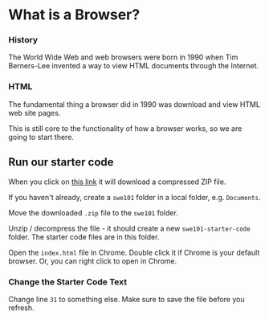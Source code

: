 # What is a Browser?

### History

The World Wide Web and web browsers were born in 1990 when Tim Berners-Lee invented a way to view HTML documents through the Internet.

### HTML

The fundamental thing a browser did in 1990 was download and view HTML web site pages.

This is still core to the functionality of how a browser works, so we are going to start there.

## Run our starter code

When you click on [this link](https://github.com/rocketacademy/swe101-starter-code/archive/master.zip) it will download a compressed ZIP file.

If you haven't already, create a `swe101` folder in a local folder, e.g. `Documents`.

Move the downloaded `.zip` file to the `swe101` folder.

Unzip / decompress the file - it should create a new `swe101-starter-code` folder. The starter code files are in this folder.

Open the `index.html` file in Chrome. Double click it if Chrome is your default browser. Or, you can right click to open in Chrome.

### Change the Starter Code Text

Change line `31` to something else. Make sure to save the file before you refresh.

